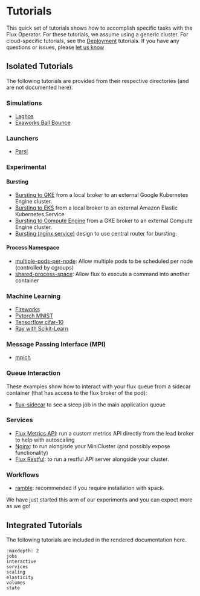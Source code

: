 # Tutorials

This quick set of tutorials shows how to accomplish specific tasks with the Flux Operator.
For these tutorials, we assume using a generic cluster. For cloud-specific tutorials, see the
[Deployment](https://flux-framework.org/flux-operator/deployment/index.html) tutorials.
If you have any questions or issues, please [let us know](https://github.com/flux-framework/flux-operator/issues)

## Isolated Tutorials

The following tutorials are provided from their respective directories (and are not documented here):

### Simulations

 - [Laghos](https://github.com/flux-framework/flux-operator/blob/main/examples/simulations/laghos-demos/minicluster.yaml)
 - [Exaworks Ball Bounce](https://github.com/flux-framework/flux-operator/tree/main/examples/simulations/exaworks-ball-bounce/minicluster.yaml)

### Launchers

 - [Parsl](https://github.com/flux-framework/flux-operator/tree/main/examples/launchers/parsl)

### Experimental

#### Bursting

 - [Bursting to GKE](https://github.com/flux-framework/flux-operator/tree/main/examples/experimental/bursting/broker-gke) from a local broker to an external Google Kubernetes Engine cluster.
 - [Bursting to EKS](https://github.com/flux-framework/flux-operator/tree/main/examples/experimental/bursting/broker-eks) from a local broker to an external Amazon Elastic Kubernetes Service
 - [Bursting to Compute Engine](https://github.com/flux-framework/flux-operator/tree/main/examples/experimental/bursting/broker-compute-engine) from a GKE broker to an external Compute Engine cluster.
 - [Bursting (nginx service)](https://github.com/flux-framework/flux-operator/tree/main/examples/experimental/bursting/nginx) design to use central router for bursting.

#### Process Namespace

 - [multiple-pods-per-node](https://github.com/flux-framework/flux-operator/tree/main/examples/experimental/multiple-pods-per-node): Allow multiple pods to be scheduled per node (controlled by cgroups)
 - [shared-process-space](https://github.com/flux-framework/flux-operator/tree/main/examples/experimental/shared-process-space): Allow flux to execute a command into another container

### Machine Learning

 - [Fireworks](https://github.com/flux-framework/flux-operator/blob/main/examples/machine-learning/fireworks)
 - [Pytorch MNIST](https://github.com/flux-framework/flux-operator/blob/main/examples/machine-learning/pytorch)
 - [Tensorflow cifar-10](https://github.com/flux-framework/flux-operator/blob/main/examples/machine-learning/tensorflow)
 - [Ray with Scikit-Learn](https://github.com/flux-framework/flux-operator/blob/main/examples/machine-learning/ray/scikit-learn)

### Message Passing Interface (MPI)

 - [mpich](https://github.com/flux-framework/flux-operator/blob/main/examples/mpi/mpich)

### Queue Interaction

These examples show how to interact with your flux queue from a sidecar container (that has access to the flux broker of the pod):

 - [flux-sidecar](https://github.com/flux-framework/flux-operator/blob/main/examples/tests/flux-sidecar) to see a sleep job in the main application queue

### Services

 - [Flux Metrics API](https://github.com/flux-framework/flux-operator/blob/main/examples/experimental/metrics-api): run a custom metrics API directly from the lead broker to help with autoscaling
 - [Nginx](https://github.com/flux-framework/flux-operator/blob/main/examples/services/sidecar/nginx): to run alongisde your MiniCluster (and possibly expose functionality)
 - [Flux Restful](https://github.com/flux-framework/flux-operator/blob/main/examples/interactive/flux-restful): to run a restful API server alongside your cluster.

### Workflows

 - [ramble](https://github.com/flux-framework/flux-operator/blob/main/examples/workflows/ramble): recommended if you require installation with spack.

We have just started this arm of our experiments and you can expect more as we go!

## Integrated Tutorials

The following tutorials are included in the rendered documentation here.

```{toctree}
:maxdepth: 2
jobs
interactive
services
scaling
elasticity
volumes
state
```
